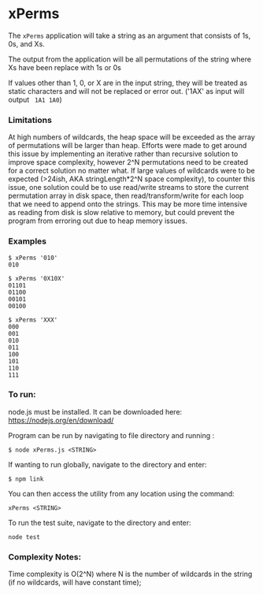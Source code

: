 # xPerms

The ```xPerms``` application will take a string as an argument that consists of 1s, 0s, and Xs.

The output from the application will be all permutations of the string where Xs have been replace with 1s or 0s

If values other than 1, 0, or X are in the input string, they will be treated as static characters and will not be replaced or error out. ('1AX' as input  will output ` 1A1 1A0`)  

### Limitations
At high numbers of wildcards, the heap space will be exceeded as the array of permutations will be larger than heap. Efforts were made to get around this issue by implementing an iterative rather than recursive solution to improve space complexity, however 2^N permutations need to be created for a correct solution no matter what. If large values of wildcards were to be expected (>24ish, AKA stringLength*2^N space complexity), to counter this issue, one solution could be to use read/write streams to store the current permutation array in disk space, then read/transform/write for each loop that we need to append onto the strings. This may be more time intensive as reading from disk is slow relative to memory, but could prevent the program from erroring out due to heap memory issues.

### Examples

```
$ xPerms '010'
010

$ xPerms '0X10X'
01101
01100
00101
00100

$ xPerms 'XXX'
000 
001 
010 
011 
100 
101 
110 
111

```

### To run: 
node.js must be installed. It can be downloaded here: https://nodejs.org/en/download/

Program can be run by navigating to file directory and running :
```
$ node xPerms.js <STRING>
```

If wanting to run globally, navigate to the directory and enter:
```
$ npm link
```
You can then access the utility from any location using the command:
```
xPerms <STRING>
```

To run the test suite,  navigate to the directory and enter:
```
node test
```


### Complexity Notes: 

Time complexity is O(2^N) where N is the number of wildcards in the string (if no wildcards, will have constant time);